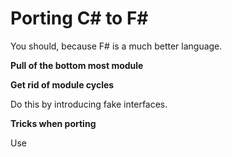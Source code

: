 # Porting C# to F#

You should, because F# is a much better language.

**Pull of the bottom most module**

**Get rid of module cycles**

Do this by introducing fake interfaces.

**Tricks when porting**

Use  